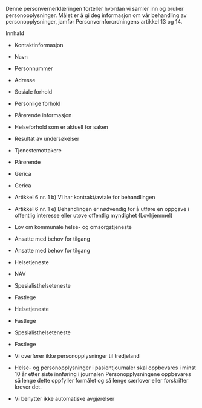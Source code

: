 <!-- title: Kvardagsrehabilitering -->


  

Denne personvernerklæringen forteller hvordan vi samler inn og bruker personopplysninger. Målet er å gi deg informasjon om vår behandling av personopplysninger, jamfør Personvernforordningens artikkel 13 og 14.

  

Innhald

*   Kontaktinformasjon  
    
*   Navn  
    
*   Personnummer  
    
*   Adresse  
    
*   Sosiale forhold  
    
*   Personlige forhold  
    
*   Pårørende informasjon  
    
*   Helseforhold som er aktuell for saken  
    
*   Resultat av undersøkelser  
    
*   Tjenestemottakere  
    
*   Pårørende  
    
*   Gerica  
    
*   Gerica  
    
*   Artikkel 6 nr. 1 b) Vi har kontrakt/avtale for behandlingen  
    
*   Artikkel 6 nr. 1 e) Behandlingen er nødvendig for å utføre en oppgave i offentlig interesse eller utøve offentlig myndighet (Lovhjemmel)  
    
*   Lov om kommunale helse- og omsorgstjeneste  
    
*   Ansatte med behov for tilgang  
    
*   Ansatte med behov for tilgang  
    
*   Helsetjeneste  
    
*   NAV  
    
*   Spesialisthelseteneste  
    
*   Fastlege  
    
*   Helsetjeneste  
    
*   Fastlege  
    
*   Spesialisthelseteneste  
    
*   Fastlege  
    
*   Vi overfører ikke personopplysninger til tredjeland  
    
*   Helse- og personopplysninger i pasientjournaler skal oppbevares i minst 10 år etter siste innføring i journalen Personopplysningene oppbevares så lenge dette oppfyller formålet og så lenge særlover eller forskrifter krever det.  
    
*   Vi benytter ikke automatiske avgjørelser